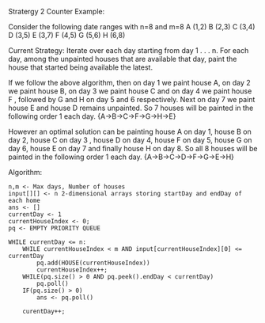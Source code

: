 Stratergy 2 Counter Example:

Consider the following date ranges with n=8 and m=8
A (1,2)
B (2,3)
C (3,4)
D (3,5)
E (3,7)
F (4,5)
G (5,6)
H (6,8)

Current Strategy: Iterate over each day starting from day 1 . . . n. For each day, among the unpainted houses
that are available that day, paint the house that started being available the latest.

If we follow the above algorithm, then on day 1 we paint house A, on day 2 we paint house B, on day 3 we paint house C and on day 4 we paint house F , followed by G and H on day 5 and 6 respectively. Next on day 7 we paint house E and house D remains unpainted. So 7 houses will be painted in the following order 1 each day. {A->B->C->F->G->H->E} 

However an optimal solution can be painting house A on day 1, house B on day 2, house C on day 3 , house D on day 4, house F on day 5, house G on day 6, house E on day 7 and finally house H on day 8.
So all 8 houses will be painted in the following order 1 each day. {A->B->C->D->F->G->E->H} 


Algorithm:

    n,m <- Max days, Number of houses
    input[][] <- n 2-dimensional arrays storing startDay and endDay of each home
    ans <- []
    currentDay <- 1
    currentHouseIndex <- 0;
    pq <- EMPTY PRIORITY QUEUE

    WHILE currentDay <= n:
        WHILE currentHouseIndex < m AND input[currentHouseIndex][0] <= currentDay
            pq.add(HOUSE(currentHouseIndex))
            currentHouseIndex++;
        WHILE(pq.size() > 0 AND pq.peek().endDay < currentDay)
            pq.poll()
        IF(pq.size() > 0)
            ans <- pq.poll()
        
        curentDay++;

